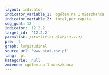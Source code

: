 ```yaml
---
layout: indicator
indicator_variable_1:  ogółem,na 1 mieszkańca
indicator_variable_2:  total,per capita
sdg_goal: 12
indicator:  12.2.2
target_id:  '12.2.2'
permalink: /statistics_glob/12-2-2/
pre:  2
graph: longitudinal
source_url: 'www.stat.gov.pl'
lang:  pl
kategorie:  null
zmienne: ogółem,na 1 mieszkańca
---
```

